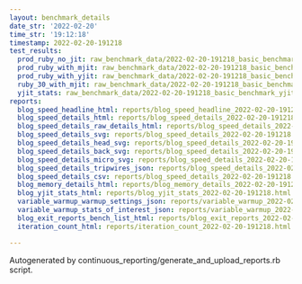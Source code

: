 ```yaml
---
layout: benchmark_details
date_str: '2022-02-20'
time_str: '19:12:18'
timestamp: 2022-02-20-191218
test_results:
  prod_ruby_no_jit: raw_benchmark_data/2022-02-20-191218_basic_benchmark_prod_ruby_no_jit.json
  prod_ruby_with_mjit: raw_benchmark_data/2022-02-20-191218_basic_benchmark_prod_ruby_with_mjit.json
  prod_ruby_with_yjit: raw_benchmark_data/2022-02-20-191218_basic_benchmark_prod_ruby_with_yjit.json
  ruby_30_with_mjit: raw_benchmark_data/2022-02-20-191218_basic_benchmark_ruby_30_with_mjit.json
  yjit_stats: raw_benchmark_data/2022-02-20-191218_basic_benchmark_yjit_stats.json
reports:
  blog_speed_headline_html: reports/blog_speed_headline_2022-02-20-191218.html
  blog_speed_details_html: reports/blog_speed_details_2022-02-20-191218.html
  blog_speed_details_raw_details_html: reports/blog_speed_details_2022-02-20-191218.raw_details.html
  blog_speed_details_svg: reports/blog_speed_details_2022-02-20-191218.svg
  blog_speed_details_head_svg: reports/blog_speed_details_2022-02-20-191218.head.svg
  blog_speed_details_back_svg: reports/blog_speed_details_2022-02-20-191218.back.svg
  blog_speed_details_micro_svg: reports/blog_speed_details_2022-02-20-191218.micro.svg
  blog_speed_details_tripwires_json: reports/blog_speed_details_2022-02-20-191218.tripwires.json
  blog_speed_details_csv: reports/blog_speed_details_2022-02-20-191218.csv
  blog_memory_details_html: reports/blog_memory_details_2022-02-20-191218.html
  blog_yjit_stats_html: reports/blog_yjit_stats_2022-02-20-191218.html
  variable_warmup_warmup_settings_json: reports/variable_warmup_2022-02-20-191218.warmup_settings.json
  variable_warmup_stats_of_interest_json: reports/variable_warmup_2022-02-20-191218.stats_of_interest.json
  blog_exit_reports_bench_list_html: reports/blog_exit_reports_2022-02-20-191218.bench_list.html
  iteration_count_html: reports/iteration_count_2022-02-20-191218.html

---
```

Autogenerated by continuous_reporting/generate_and_upload_reports.rb script.
